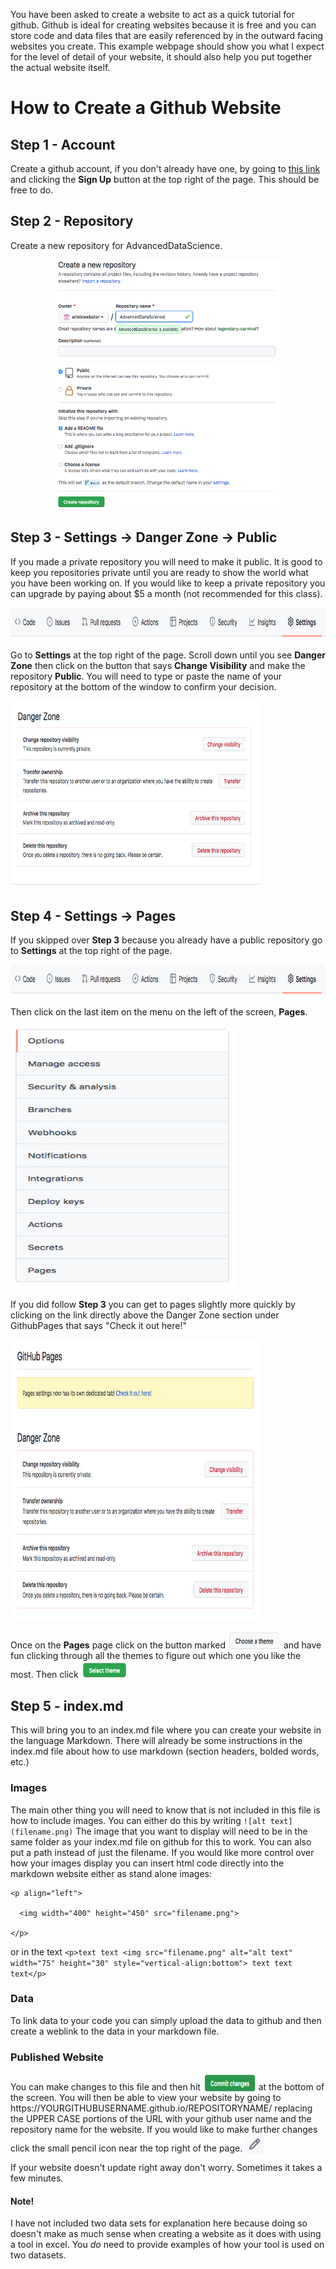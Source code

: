 
You have been asked to create a website to act as a quick tutorial for github. Github is ideal for creating websites because it is free and you can store code and data files that are easily referenced by in the outward facing websites you create. This example webpage should show you what I expect for the level of detail of your website, it should also help you put together the actual website itself. 

# How to Create a Github Website

## Step 1 - Account

Create a github account, if you don't already have one, by going to [this link](https://github.com/) and clicking the **Sign Up** button at the top right of the page. This should be free to do.

## Step 2 - Repository

Create a new repository for AdvancedDataScience.

<p align="center">
  <img width="360" height="400" src="CreateGitRepository.png">
</p>

## Step 3 - Settings -> Danger Zone -> Public

If you made a private repository you will need to make it public. It is good to keep you repositories private until you are ready to show the world what you have been working on. If you would like to keep a private repository you can upgrade by paying about $5 a month (not recommended for this class). 

<p align="center">
  <img width="900" height="50" src="Settings.png">
</p>

Go to **Settings** at the top right of the page. Scroll down until you see **Danger Zone** then click on the button that says **Change Visibility** and make the repository **Public**. You will need to type or paste the name of your repository at the bottom of the window to confirm your decision. 

<p align="left">
  <img width="400" height="300" src="DangerZone.png">
</p>


## Step 4 - Settings -> Pages

If you skipped over **Step 3** because you already have a public repository go to **Settings** at the top right of the page. 

<p align="center">
  <img width="900" height="50" src="Settings.png">
</p>

Then click on the last item on the menu on the left of the screen, **Pages**.

<p align="left">
  <img width="360" height="420" src="Pages.png">
</p>

If you did follow **Step 3** you can get to pages slightly more quickly by clicking on the link directly above the Danger Zone section under GithubPages that says "Check it out here!"

<p align="left">
  <img width="400" height="450" src="DangerZonePages.png">
</p>

<p>Once on the <b>Pages</b> page click on the button marked <img src="ChooseTheme.png" alt="Choose a theme" width="85" height="30" style="vertical-align:bottom"> and have fun clicking through all the themes to figure out which one you like the most. Then click <img src="SelectTheme.png" alt="Choose a theme" width="75" height="30" style="vertical-align:bottom"></p>


## Step 5 - index.md
This will bring you to an index.md file where you can create your website in the language Markdown. There will already be some instructions in the index.md file about how to use markdown (section headers, bolded words, etc.) 

### Images 
The main other thing you will need to know that is not included in this file is how to include images. You can either do this by writing `![alt text](filename.png)` The image that you want to display will need to be in the same folder as your index.md file on github for this to work. You can also put a path instead of just the filename. If you would like more control over how your images display you can insert html code directly into the markdown website either as stand alone images:

  ```
  <p align="left">
  
    <img width="400" height="450" src="filename.png">
    
  </p>
  ```

or in the text `<p>text text <img src="filename.png" alt="alt text" width="75" height="30" style="vertical-align:bottom"> text text text</p>`

### Data
To link data to your code you can simply upload the data to github and then create a weblink to the data in your markdown file. 

### Published Website
<p>You can make changes to this file and then hit <img src="CommitChanges.png" alt="Choose a theme" width="85" height="30" style="vertical-align:bottom"> at the bottom of the screen. You will then be able to view your website by going to https://YOURGITHUBUSERNAME.github.io/REPOSITORYNAME/ replacing the UPPER CASE portions of the URL with your github user name and the repository name for the website. If you would like to make further changes click the small pencil icon near the top right of the page. <img src="Pencil.png" alt="Pencil Icon" width="30" height="30" style="vertical-align:bottom"></p>

If your website doesn't update right away don't worry. Sometimes it takes a few minutes.


#### Note! 
I have not included two data sets for explanation here because doing so doesn't make as much sense when creating a website as it does with using a tool in excel. You *do* need to provide examples of how your tool is used on two datasets. 

